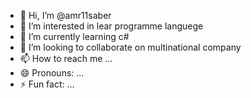 - 👋 Hi, I’m @amr11saber
- 👀 I’m interested in lear programme languege
- 🌱 I’m currently learning c#
- 💞️ I’m looking to collaborate on multinational company
- 📫 How to reach me ...
- 😄 Pronouns: ...
- ⚡ Fun fact: ...

<!---
amr11saber/amr11saber is a ✨ special ✨ repository because its `README.md` (this file) appears on your GitHub profile.
You can click the Preview link to take a look at your changes.
--->
